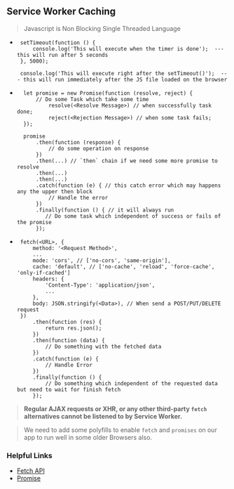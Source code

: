 ## Service Worker Caching

> Javascript is Non Blocking Single Threaded Language

- ```
   setTimeout(function () {
       console.log('This will execute when the timer is done');  --- this will run after 5 seconds
   }, 5000);

   console.log('This will execute right after the setTimeout()');  --- this will run immediately after the JS file loaded on the browser

  ```

- ```
    let promise = new Promise(function (resolve, reject) {
        // Do some Task which take some time
            resolve(<Resolve Message>) // when successfully task done;
            reject(<Rejection Message>) // when some task fails;
    });

    promise
        .then(function (response) {
            // do some operation on response
        })
        .then(...) // `then` chain if we need some more promise to resolve
        .then(...)
        .then(...)
        .catch(function (e) { // this catch error which may happens any the upper then block
            // Handle the error
        })
        .finally(function () { // it will always run
           // Do some task which independent of success or fails of the promise
        });
  ```

- ```
   fetch(<URL>, {
       method: '<Request Method>',
       ...
       mode: 'cors', // ['no-cors', 'same-origin'],
       cache: 'default', // ['no-cache', 'reload', 'force-cache', 'only-if-cached']
       headers: {
           'Content-Type': 'application/json',
           ...
       },
       body: JSON.stringify(<Data>), // When send a POST/PUT/DELETE request
   })
       .then(function (res) {
           return res.json();
       })
       .then(function (data) {
           // Do something with the fetched data
       })
       .catch(function (e) {
           // Handle Error
       })
       .finally(function () {
           // Do something which independent of the requested data but need to wait for finish fetch
       });

  ```

> **Regular AJAX requests or XHR, or any other third-party `fetch` alternatives cannot be listened to by Service Worker.**

> We need to add some polyfills to enable `fetch` and `promises` on our app to run well in some older Browsers also.

### Helpful Links

- [Fetch API](https://developer.mozilla.org/en-US/docs/Web/API/Fetch_API)
- [Promise](https://developer.mozilla.org/en-US/docs/Web/JavaScript/Reference/Global_Objects/Promise)
